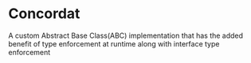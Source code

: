 # Concordat
A custom Abstract Base Class(ABC) implementation that has the added benefit of type enforcement at runtime along with interface type enforcement 
